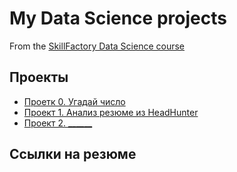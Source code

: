 # My Data Science projects

From the [SkillFactory Data Science course](https://skillfactory.team/by/data-scientist-pro)

## Проекты

* [Проетк 0. Угадай число](https://github.com/MSvyatoslavB/DS_Projects/tree/master/project_0)
* [Проект 1. Анализ резюме из HeadHunter](https://github.com/MSvyatoslavB/DS_Projects/tree/master/project_1)
* [Проект 2. ______](___)

## Ссылки на резюме